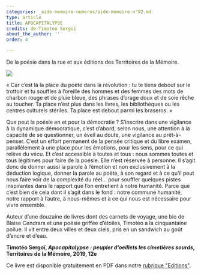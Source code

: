 ```yaml
---
categories: _aide-memoire-numeros/aide-mémoire-n°92.md
type: article
title: APOCAPITALYPSE
credits: de Timoteo Sergoï
about_the_author: ''
order: 4

---
```

De la poésie dans la rue et aux éditions des Territoires de la Mémoire.

![](https://www.territoires-memoire.be/assets/uploads/p.2-3_APOCAPITALYPSE.jpg)

«&nbsp;Car c’est là la place du poète dans la révolution : tu te tiens debout sur le trottoir et tu souffles à l’oreille des hommes et des femmes des mots de charbon rouge et de pluie bleue, des phrases d’orage doux et de soie rêche au toucher. Ta place n’est plus dans les livres, les bibliothèques ou les centres culturels stériles. Ta place est debout parmi les braseros.&nbsp;»

Que peut la poésie en et pour la démocratie&nbsp;? S’inscrire dans une vigilance à la dynamique démocratique, c’est d’abord, selon nous, une attention à la capacité de se questionner, un éveil au doute, une vigilance au prêt-à-penser. C’est un effort permanent de la pensée critique et du libre examen, parallèlement à une place pour les émotions, pour les sens, pour ce qui relève du vécu. Et c’est accessible à toutes et tous : nous sommes toutes et tous légitimes pour faire de la poésie. Elle n’est réservée à personne. Il s’agit donc de donner aussi la parole à l’émotion et non exclusivement à la déduction logique, donner la parole au poète, à son regard et à ce qu’il peut nous faire voir de la complexité du réel… pour souffler quelques pistes inspirantes dans le rapport que l’on entretient à notre humanité. Parce que c’est bien de cela dont il s’agit dans le fond : notre commune humanité, notre rapport à l’autre, à nous-mêmes et à ce qui nous est nécessaire pour vivre ensemble.

Auteur d’une douzaine de livres dont des carnets de voyage, une bio de Blaise Cendrars et une poésie griffée d’étoiles, Timotéo a la cinquantaine poilue. Il vit entre deux villes et deux ciels, pris en un sandwich au goût d’encre et d’eau.

**Timotéo Sergoï, _Apocapitalypse : peupler d’oeillets les cimetières sourds_, Territoires de la Mémoire, 2019, 12e**

Ce livre est disponible gratuitement en PDF dans notre [rubrique "Editions"](https://www.territoires-memoire.be/editions#collection-points-d-encrage).